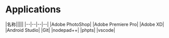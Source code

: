 # Applications

|名称|||||
|--|--|--|--|
|Adobe PhotoShop|
|Adobe Premiere Pro|
|Adobe XD|
|Android Studio|
|Git|
|nodepad++|
|phpts|
|vscode|
